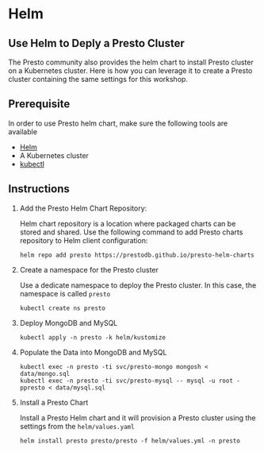 # Helm

## Use Helm to Deply a Presto Cluster
The Presto community also provides the helm chart to install Presto cluster on a
Kubernetes cluster. Here is how you can leverage it to create a Presto cluster
containing the same settings for this workshop.

## Prerequisite
In order to use Presto helm chart, make sure the following tools are available

- [Helm](https://helm.sh/)
- A Kubernetes cluster
- [kubectl](https://kubernetes.io/docs/tasks/tools/#kubectl)


## Instructions

1. Add the Presto Helm Chart Repository:
   
    Helm chart repository is a location where packaged charts can be stored and shared.
    Use the following command to add Presto charts repository to Helm client configuration:
    ```
    helm repo add presto https://prestodb.github.io/presto-helm-charts
    ```

2. Create a namespace for the Presto cluster
   
    Use a dedicate namespace to deploy the Presto cluster. In this case, the namespace is
    called `presto`
    ```
    kubectl create ns presto
    ```

3. Deploy MongoDB and MySQL

    ```
    kubectl apply -n presto -k helm/kustomize
    ```

4. Populate the Data into MongoDB and MySQL

    ```
    kubectl exec -n presto -ti svc/presto-mongo mongosh < data/mongo.sql
    kubectl exec -n presto -ti svc/presto-mysql -- mysql -u root -ppresto < data/mysql.sql
    ```
    
5. Install a Presto Chart
    
    Install a Presto Helm chart and it will provision a Presto cluster using the settings from the `helm/values.yaml`
    ```
    helm install presto presto/presto -f helm/values.yml -n presto
    ```